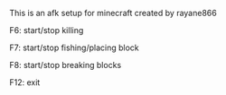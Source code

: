 This is an afk setup for minecraft created by rayane866

F6: start/stop killing

F7: start/stop fishing/placing block

F8: start/stop breaking blocks

F12: exit
